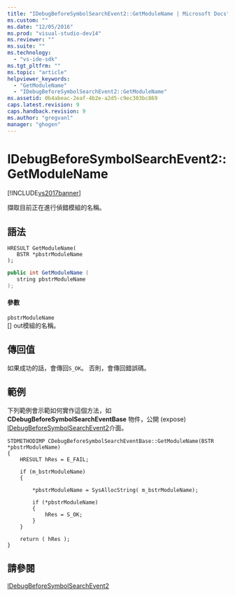 ```yaml
---
title: "IDebugBeforeSymbolSearchEvent2::GetModuleName | Microsoft Docs"
ms.custom: ""
ms.date: "12/05/2016"
ms.prod: "visual-studio-dev14"
ms.reviewer: ""
ms.suite: ""
ms.technology: 
  - "vs-ide-sdk"
ms.tgt_pltfrm: ""
ms.topic: "article"
helpviewer_keywords: 
  - "GetModuleName"
  - "IDebugBeforeSymbolSearchEvent2::GetModuleName"
ms.assetid: 0b4abeac-2eaf-4b2e-a2d5-c9ec303bc869
caps.latest.revision: 9
caps.handback.revision: 9
ms.author: "gregvanl"
manager: "ghogen"
---
```

# IDebugBeforeSymbolSearchEvent2::GetModuleName
[!INCLUDE[vs2017banner](../../../code-quality/includes/vs2017banner.md)]

擷取目前正在進行偵錯模組的名稱。  
  
## 語法  
  
```cpp#  
HRESULT GetModuleName(   
   BSTR *pbstrModuleName  
);  
```  
  
```c#  
public int GetModuleName (  
   string pbstrModuleName  
);  
```  
  
#### 參數  
 `pbstrModuleName`  
 \[\] out模組的名稱。  
  
## 傳回值  
 如果成功的話，會傳回`S_OK`。 否則，會傳回錯誤碼。  
  
## 範例  
 下列範例會示範如何實作這個方法，如 **CDebugBeforeSymbolSearchEventBase** 物件，公開 \(expose\) [IDebugBeforeSymbolSearchEvent2](../../../extensibility/debugger/reference/idebugbeforesymbolsearchevent2.md)介面。  
  
```cpp#  
STDMETHODIMP CDebugBeforeSymbolSearchEventBase::GetModuleName(BSTR *pbstrModuleName)  
{  
    HRESULT hRes = E_FAIL;  
  
    if (m_bstrModuleName)  
    {  
  
        *pbstrModuleName = SysAllocString( m_bstrModuleName);  
  
        if (*pbstrModuleName)  
        {  
            hRes = S_OK;  
        }  
    }  
  
    return ( hRes );  
}  
```  
  
## 請參閱  
 [IDebugBeforeSymbolSearchEvent2](../../../extensibility/debugger/reference/idebugbeforesymbolsearchevent2.md)
